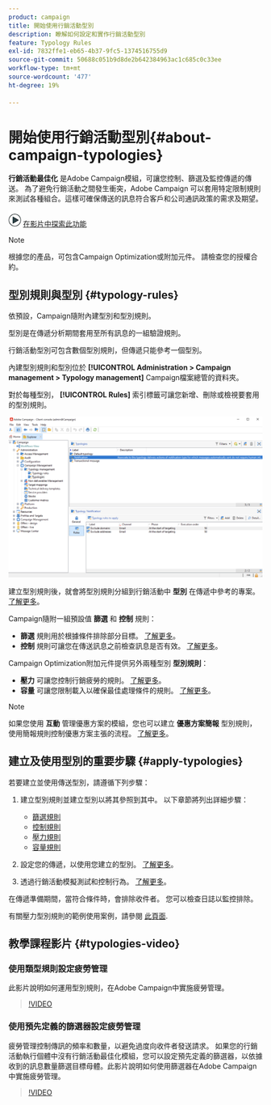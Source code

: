 ```yaml
---
product: campaign
title: 開始使用行銷活動型別
description: 瞭解如何設定和實作行銷活動型別
feature: Typology Rules
exl-id: 7832ffe1-eb65-4b37-9fc5-1374516755d9
source-git-commit: 50688c051b9d8de2b642384963ac1c685c0c33ee
workflow-type: tm+mt
source-wordcount: '477'
ht-degree: 19%

---
```


# 開始使用行銷活動型別{#about-campaign-typologies}

**行銷活動最佳化** 是Adobe Campaign模組，可讓您控制、篩選及監控傳遞的傳送。 為了避免行銷活動之間發生衝突，Adobe Campaign 可以套用特定限制規則來測試各種組合。這樣可確保傳送的訊息符合客戶和公司通訊政策的需求及期望。

![](assets/do-not-localize/how-to-video.png) [在影片中探索此功能](#typologies-video)

>[!NOTE]
>
>根據您的產品，可包含Campaign Optimization或附加元件。 請檢查您的授權合約。

## 型別規則與型別 {#typology-rules}

依預設，Campaign隨附內建型別和型別規則。

型別是在傳遞分析期間套用至所有訊息的一組驗證規則。

行銷活動型別可包含數個型別規則，但傳遞只能參考一個型別。

內建型別規則和型別位於 **[!UICONTROL Administration > Campaign management > Typology management]** Campaign檔案總管的資料夾。

對於每種型別， **[!UICONTROL Rules]** 索引標籤可讓您新增、刪除或檢視要套用的型別規則。

![](assets/campaign_opt_rules_tab.png)

建立型別規則後，就會將型別規則分組到行銷活動中 **型別** 在傳遞中參考的專案。 [了解更多](#apply-typologies)。


Campaign隨附一組預設值 **篩選** 和 **控制** 規則：

* **篩選** 規則用於根據條件排除部分目標。 [了解更多](filtering-rules.md)。
* **控制** 規則可讓您在傳送訊息之前檢查訊息是否有效。 [了解更多](control-rules.md)。

Campaign Optimization附加元件提供另外兩種型別 **型別規則**：

* **壓力** 可讓您控制行銷疲勞的規則。 [了解更多](pressure-rules.md)。
* **容量** 可讓您限制載入以確保最佳處理條件的規則。 [了解更多](consistency-rules.md#controlling-capacity)。


>[!NOTE]
>
>如果您使用 **互動** 管理優惠方案的模組，您也可以建立 **優惠方案簡報** 型別規則，使用簡報規則控制優惠方案主張的流程。 [了解更多](../../v8/interaction/interaction-offer.md#offer-presentation)。


## 建立及使用型別的重要步驟 {#apply-typologies}

若要建立並使用傳送型別，請遵循下列步驟：

1. 建立型別規則並建立型別以將其參照到其中。
以下章節將列出詳細步驟：

   * [篩選規則](filtering-rules.md)
   * [控制規則](control-rules.md)
   * [壓力規則](pressure-rules.md)
   * [容量規則](consistency-rules.md)

1. 設定您的傳遞，以使用您建立的型別。 [了解更多](apply-rules.md#apply-a-typology-to-a-delivery)。
1. 透過行銷活動模擬測試和控制行為。 [了解更多](campaign-simulations.md)。

在傳遞準備期間，當符合條件時，會排除收件者。 您可以檢查日誌以監控排除。

有關壓力型別規則的範例使用案例，請參閱 [此頁面](pressure-rules.md#use-cases-on-pressure-rules).

## 教學課程影片 {#typologies-video}

### 使用類型規則設定疲勞管理

此影片說明如何運用型別規則，在Adobe Campaign中實施疲勞管理。

>[!VIDEO](https://video.tv.adobe.com/v/333787?quality=12)

### 使用預先定義的篩選器設定疲勞管理

疲勞管理控制傳訊的頻率和數量，以避免過度向收件者發送請求。 如果您的行銷活動執行個體中沒有行銷活動最佳化模組，您可以設定預先定義的篩選器，以依據收到的訊息數量篩選目標母體。此影片說明如何使用篩選器在Adobe Campaign中實施疲勞管理。

>[!VIDEO](https://video.tv.adobe.com/v/333778?quality=12)
